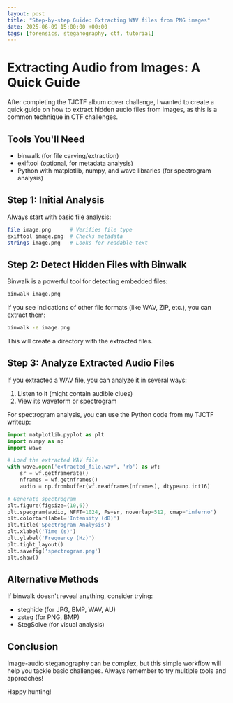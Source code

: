 ```yaml
---
layout: post
title: "Step-by-step Guide: Extracting WAV files from PNG images"
date: 2025-06-09 15:00:00 +00:00
tags: [forensics, steganography, ctf, tutorial]
---
```


# Extracting Audio from Images: A Quick Guide

After completing the TJCTF album cover challenge, I wanted to create a quick guide on how to extract hidden audio files from images, as this is a common technique in CTF challenges.

## Tools You'll Need

- binwalk (for file carving/extraction)
- exiftool (optional, for metadata analysis)
- Python with matplotlib, numpy, and wave libraries (for spectrogram analysis)

## Step 1: Initial Analysis

Always start with basic file analysis:

```bash
file image.png      # Verifies file type
exiftool image.png  # Checks metadata
strings image.png   # Looks for readable text
```

## Step 2: Detect Hidden Files with Binwalk

Binwalk is a powerful tool for detecting embedded files:

```bash
binwalk image.png
```

If you see indications of other file formats (like WAV, ZIP, etc.), you can extract them:

```bash
binwalk -e image.png
```

This will create a directory with the extracted files.

## Step 3: Analyze Extracted Audio Files

If you extracted a WAV file, you can analyze it in several ways:

1. Listen to it (might contain audible clues)
2. View its waveform or spectrogram

For spectrogram analysis, you can use the Python code from my TJCTF writeup:

```python
import matplotlib.pyplot as plt
import numpy as np
import wave

# Load the extracted WAV file
with wave.open('extracted_file.wav', 'rb') as wf:
    sr = wf.getframerate()
    nframes = wf.getnframes()
    audio = np.frombuffer(wf.readframes(nframes), dtype=np.int16)

# Generate spectrogram
plt.figure(figsize=(10,6))
plt.specgram(audio, NFFT=1024, Fs=sr, noverlap=512, cmap='inferno')
plt.colorbar(label='Intensity (dB)')
plt.title('Spectrogram Analysis')
plt.xlabel('Time (s)')
plt.ylabel('Frequency (Hz)')
plt.tight_layout()
plt.savefig('spectrogram.png')
plt.show()
```

## Alternative Methods

If binwalk doesn't reveal anything, consider trying:

- steghide (for JPG, BMP, WAV, AU)
- zsteg (for PNG, BMP)
- StegSolve (for visual analysis)

## Conclusion

Image-audio steganography can be complex, but this simple workflow will help you tackle basic challenges. Always remember to try multiple tools and approaches!

Happy hunting!
